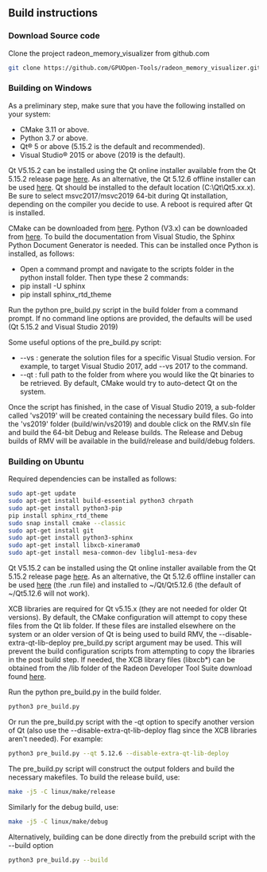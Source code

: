 ## Build instructions

### Download Source code

Clone the project radeon_memory_visualizer from github.com
```bash
git clone https://github.com/GPUOpen-Tools/radeon_memory_visualizer.git
```

### Building on Windows
As a preliminary step, make sure that you have the following installed on your system:
* CMake 3.11 or above.
* Python 3.7 or above.
* Qt® 5 or above (5.15.2 is the default and recommended).
* Visual Studio® 2015 or above (2019 is the default).

Qt V5.15.2 can be installed using the Qt online installer available from the Qt 5.15.2 release page [here][qt-online].
As an alternative, the Qt 5.12.6 offline installer can be used [here][qt-offline].
Qt should be installed to the default location (C:\Qt\Qt5.xx.x).
Be sure to select msvc2017/msvc2019 64-bit during Qt installation, depending on the compiler you decide to use.
A reboot is required after Qt is installed.

CMake can be downloaded from [here](https://cmake.org/download/).
Python (V3.x) can be downloaded from [here](https://www.python.org/). To build the documentation from Visual Studio, the Sphinx Python Document Generator is needed.
This can be installed once Python is installed, as follows:
* Open a command prompt and navigate to the scripts folder in the python install folder. Then type these 2 commands:
* pip install -U sphinx
* pip install sphinx_rtd_theme

Run the python pre_build.py script in the build folder from a command prompt. If no command line options are provided, the defaults will be used (Qt 5.15.2 and Visual Studio 2019)

Some useful options of the pre_build.py script:
* --vs <Visual Studio version>: generate the solution files for a specific Visual Studio version. For example, to target Visual Studio 2017, add --vs 2017 to the command.
* --qt <path>: full path to the folder from where you would like the Qt binaries to be retrieved. By default, CMake would try to auto-detect Qt on the system.

Once the script has finished, in the case of Visual Studio 2019, a sub-folder called 'vs2019' will be created containing the necessary build files.
Go into the 'vs2019' folder (build/win/vs2019) and double click on the RMV.sln file and build the 64-bit Debug and Release builds.
The Release and Debug builds of RMV will be available in the build/release and build/debug folders.

### Building on Ubuntu
Required dependencies can be installed as follows:
```bash
sudo apt-get update
sudo apt-get install build-essential python3 chrpath
sudo apt-get install python3-pip
pip install sphinx_rtd_theme
sudo snap install cmake --classic
sudo apt-get install git
sudo apt-get install python3-sphinx
sudo apt-get install libxcb-xinerama0
sudo apt-get install mesa-common-dev libglu1-mesa-dev
```
Qt V5.15.2 can be installed using the Qt online installer available from the Qt 5.15.2 release page [here][qt-online].
As an alternative, the Qt 5.12.6 offline installer can be used [here][qt-offline] (the .run file) and installed
to ~/Qt/Qt5.12.6 (the default of ~/Qt5.12.6 will not work).

XCB libraries are required for Qt v5.15.x (they are not needed for older Qt versions). By default, the CMake configuration will attempt to copy
these files from the Qt lib folder. If these files are installed elsewhere on the system or an older version of Qt is being used to build RMV,
the --disable-extra-qt-lib-deploy pre_build.py script argument may be used. This will prevent the build configuration scripts from attempting to copy
the libraries in the post build step. If needed, the XCB library files (libxcb*) can be obtained from the /lib folder of the Radeon Developer Tool
Suite download found [here](https://gpuopen.com/tools/).

Run the python pre_build.py in the build folder.
```bash
python3 pre_build.py
```
Or run the pre_build.py script with the -qt option to specify another version of Qt (also use the --disable-extra-qt-lib-deploy flag since the XCB
libraries aren't needed). For example:
```bash
python3 pre_build.py --qt 5.12.6 --disable-extra-qt-lib-deploy
```
The pre_build.py script will construct the output folders and build the necessary makefiles.
To build the release build, use:
```bash
make -j5 -C linux/make/release
```
Similarly for the debug build, use:
```bash
make -j5 -C linux/make/debug
```
Alternatively, building can be done directly from the prebuild script with the --build option
```bash
python3 pre_build.py --build
```

[qt-online]: https://www.qt.io/blog/qt-5.15.2-released
[qt-offline]: https://download.qt.io/archive/qt/5.12/5.12.6/
